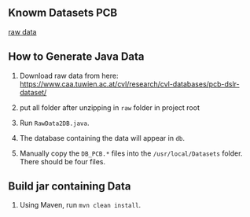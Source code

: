 ## Knowm Datasets PCB

[raw data](https://www.caa.tuwien.ac.at/cvl/research/cvl-databases/pcb-dslr-dataset/) 

## How to Generate Java Data

1. Download raw data from here: https://www.caa.tuwien.ac.at/cvl/research/cvl-databases/pcb-dslr-dataset/

1. put all folder after unzipping in `raw` folder in project root

1. Run `RawData2DB.java`. 

1. The database containing the data will appear in `db`.

1. Manually copy the `DB_PCB.*` files into the `/usr/local/Datasets` folder. There should be four files. 

## Build jar containing Data

1. Using Maven, run `mvn clean install`.